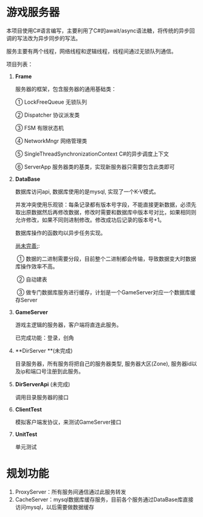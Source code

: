 # 游戏服务器

本项目使用C#语言编写，主要利用了C#的await/async语法糖，将传统的异步回调的写法改为异步同步的写法。

服务主要有两个线程，网络线程和逻辑线程，线程间通过无锁队列通信。

项目列表：

1. **Frame**

   服务器的框架，包含服务器的通用基础类：

   ① LockFreeQueue 无锁队列

   ② Dispatcher 协议派发类

   ③ FSM 有限状态机

   ④ NetworkMngr 网络管理类

   ⑤ SingleThreadSynchronizationContext C#的异步调度上下文

   ⑥ ServerApp 服务器类的基类，实现新服务器只需要包含此类即可

2. **DataBase**

   数据库访问api, 数据库使用的是mysql, 实现了一个K-V模式。

   并发冲突使用乐观锁：每条记录都有版本号字段，不能直接更新数据，必须先取出原数据然后再修改数据，修改时需要和数据库中版本号对比，如果相同则允许修改，如果不同则进制修改。修改成功后记录的版本号+1。

   数据库操作的函数均以异步任务实现。

   <u>尚未完善:</u>:  

   ​	① 数据的二进制需要分段，目前整个二进制都会传输，导致数据变大时数据库操作效率不高。

   ​	② 自动建表

   ​	③ 做专门数据库服务进行缓存，计划是一个GameServer对应一个数据库缓存Server

3. **GameServer**

   游戏主逻辑的服务器，客户端将直连此服务。

   已完成功能：登录，创角
   
4. **DirServer **(未完成)

   目录服务器，所有服务将把自己的服务器类型, 服务器大区(Zone), 服务器id以及ip和端口号注册到此服务。

5. **DirServerApi** (未完成)

   调用目录服务器的接口

6. **ClientTest**

   模拟客户端发协议，来测试GameServer接口

7. **UnitTest**

   单元测试



# 规划功能

1. ProxyServer：所有服务间通信通过此服务转发
2. CacheServer：mysql数据库缓存服务，目前各个服务通过DataBase库直接访问mysql，以后需要做数据缓存

